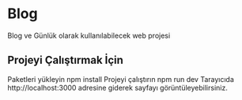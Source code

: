 # Blog 
Blog ve Günlük olarak kullanılabilecek web projesi
## Projeyi Çalıştırmak İçin
Paketleri yükleyin
npm install
Projeyi çalıştırın
npm run dev
Tarayıcıda
http://localhost:3000 adresine giderek sayfayı görüntüleyebilirsiniz.

